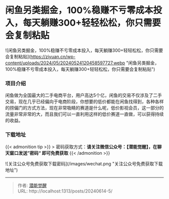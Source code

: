 # 闲鱼另类掘金，100%稳赚不亏零成本投入，每天躺赚300&#43;轻轻松松，你只需要会复制粘贴

![闲鱼另类掘金，100%稳赚不亏零成本投入，每天躺赚300&#43;轻轻松松，你只需要会复制粘贴](https://ziyuan.cn/wp-content/uploads/2024/05/20240524120458597727.webp &#34;闲鱼另类掘金，100%稳赚不亏零成本投入，每天躺赚300&#43;轻轻松松，你只需要会复制粘贴&#34;)

###  项目介绍

闲鱼做为全国最大的二手电商平台，用户高达5个亿，闲鱼的交易不仅涉及了二手交易，现在几乎已经偏向于电商阶段，你想要的低价都能在闲鱼找得到，各种各样的捞偏门的方式方法，现在非常吸睛的赛道是什么呢，低价影视会员，这一部分的流量非常非常的大，而且我们可以一直利用这样的低价赛道一直做，可以获得持续的收益。


### 下载地址



{{&lt; admonition tip &gt;}}
&gt; 密码获取方式：**请关注微信公众号：【潜能觉醒】，在聊天窗口发送”密码“ 即可免费获取**
{{&lt; /admonition &gt;}}

![关注公众号免费获取下载密码](/images/wechat.png &#34;关注公众号免费获取下载地址&#34;)



---

> 作者: [潜能觉醒](/)  
> URL: http://localhost:1313/posts/20240614-5/  

